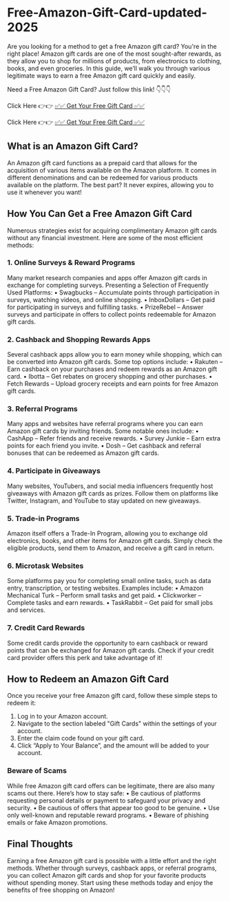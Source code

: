 # Free-Amazon-Gift-Card-updated-2025
Are you looking for a method to get a free Amazon gift card? You're in the right place! Amazon gift cards are one of the most sought-after rewards, as they allow you to shop for millions of products, from electronics to clothing, books, and even groceries. In this guide, we’ll walk you through various legitimate ways to earn a free Amazon gift card quickly and easily.

Need a Free Amazon Gift Card? Just follow this link! 👇👇👇

Click Here 👉👉 [✅✅ Get Your Free Gift Card ✅✅](https://premium.topgiftcardusa.com/mshej003/azgcds.html)

Click Here 👉👉 [✅✅ Get Your Free Gift Card ✅✅](https://premium.topgiftcardusa.com/mshej003/azgcds.html)

## What is an Amazon Gift Card?

An Amazon gift card functions as a prepaid card that allows for the acquisition of various items available on the Amazon platform. It comes in different denominations and can be redeemed for various products available on the platform. The best part? It never expires, allowing you to use it whenever you want!

## How You Can Get a Free Amazon Gift Card

Numerous strategies exist for acquiring complimentary Amazon gift cards without any financial investment. Here are some of the most efficient methods:

### 1. Online Surveys & Reward Programs

Many market research companies and apps offer Amazon gift cards in exchange for completing surveys. Presenting a Selection of Frequently Used Platforms:
•	Swagbucks – Accumulate points through participation in surveys, watching videos, and online shopping.
•	InboxDollars – Get paid for participating in surveys and fulfilling tasks.
•	PrizeRebel – Answer surveys and participate in offers to collect points redeemable for Amazon gift cards.

### 2. Cashback and Shopping Rewards Apps

Several cashback apps allow you to earn money while shopping, which can be converted into Amazon gift cards. Some top options include:
•	Rakuten – Earn cashback on your purchases and redeem rewards as an Amazon gift card.
•	Ibotta – Get rebates on grocery shopping and other purchases.
•	Fetch Rewards – Upload grocery receipts and earn points for free Amazon gift cards.

### 3. Referral Programs

Many apps and websites have referral programs where you can earn Amazon gift cards by inviting friends. Some notable ones include:
•	CashApp – Refer friends and receive rewards.
•	Survey Junkie – Earn extra points for each friend you invite.
•	Dosh – Get cashback and referral bonuses that can be redeemed as Amazon gift cards.

### 4. Participate in Giveaways

Many websites, YouTubers, and social media influencers frequently host giveaways with Amazon gift cards as prizes. Follow them on platforms like Twitter, Instagram, and YouTube to stay updated on new giveaways.

### 5. Trade-in Programs

Amazon itself offers a Trade-In Program, allowing you to exchange old electronics, books, and other items for Amazon gift cards. Simply check the eligible products, send them to Amazon, and receive a gift card in return.

### 6. Microtask Websites

Some platforms pay you for completing small online tasks, such as data entry, transcription, or testing websites. Examples include:
•	Amazon Mechanical Turk – Perform small tasks and get paid.
•	Clickworker – Complete tasks and earn rewards.
•	TaskRabbit – Get paid for small jobs and services.

### 7. Credit Card Rewards

Some credit cards provide the opportunity to earn cashback or reward points that can be exchanged for Amazon gift cards. Check if your credit card provider offers this perk and take advantage of it!

## How to Redeem an Amazon Gift Card

Once you receive your free Amazon gift card, follow these simple steps to redeem it:
1.	Log in to your Amazon account.
2.	Navigate to the section labeled "Gift Cards" within the settings of your account.
3.	Enter the claim code found on your gift card.
4.	Click “Apply to Your Balance”, and the amount will be added to your account.

### Beware of Scams

While free Amazon gift card offers can be legitimate, there are also many scams out there. Here’s how to stay safe:
•	Be cautious of platforms requesting personal details or payment to safeguard your privacy and security.
•	Be cautious of offers that appear too good to be genuine.
•	Use only well-known and reputable reward programs.
•	Beware of phishing emails or fake Amazon promotions.
## Final Thoughts

Earning a free Amazon gift card is possible with a little effort and the right methods. Whether through surveys, cashback apps, or referral programs, you can collect Amazon gift cards and shop for your favorite products without spending money. Start using these methods today and enjoy the benefits of free shopping on Amazon!
